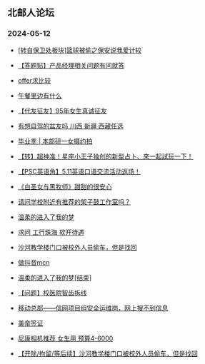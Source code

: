 ## 北邮人论坛 
### 2024-05-12

+ [[转自保卫处板块]篮球被偷之保安说我爱计较](https://bbs.byr.cn/article/Talking/6417203)

+ [【答题贴】产品经理相关问题有问就答](https://bbs.byr.cn/article/WorkLife/1214560)

+ [offer求比较](https://bbs.byr.cn/article/Job/2211700)

+ [午餐里边有什么](https://bbs.byr.cn/article/Picture/3362111)

+ [【代友征友】95年女生真诚征友](https://bbs.byr.cn/article/Friends/2053057)

+ [有想自驾的盆友吗 川西 新疆 西藏任选](https://bbs.byr.cn/article/Travel/147552)

+ [毕业季 | 本部研一女摄约拍](https://bbs.byr.cn/article/Photo/278094)

+ [【转】超神准！星座小王子独创的新型占卜、來一起試玩一下！](https://bbs.byr.cn/article/Constellations/326533)

+ [【PSC英语角】5.11英语口语交流活动返场！](https://bbs.byr.cn/article/EnglishBar/75630)

+ [《白圣女与黑牧师》甜甜的很安心](https://bbs.byr.cn/article/Comic/633640)

+ [请问学校附近有推荐的架子鼓工作室吗？](https://bbs.byr.cn/article/Music/344094)

+ [温柔的进入了我的梦](https://bbs.byr.cn/article/Feeling/3204746)

+ [求问 工行珠海 软开待遇](https://bbs.byr.cn/article/WorkLife/1214558)

+ [沙河教学楼门口被校外人员偷车，但是找回](https://bbs.byr.cn/article/Talking/6417289)

+ [做抖音mcn](https://bbs.byr.cn/article/Entrepreneurship/30707)

+ [温柔的进入了我的梦[结束]](https://bbs.byr.cn/article/Feeling/3204746)

+ [【问题】校医院智齿拆线](https://bbs.byr.cn/article/Health/232589)

+ [移动总部——信网项目组安全运维岗，网上搜不到信息](https://bbs.byr.cn/article/Job/2211780)

+ [美帝签证](https://bbs.byr.cn/article/GoAbroad/397461)

+ [尼康相机推荐 女生用 预算4-6000](https://bbs.byr.cn/article/Photo/278204)

+ [【开除/拘留/等后续】沙河教学楼门口被校外人员偷车，但是找回](https://bbs.byr.cn/article/Talking/6417289)

